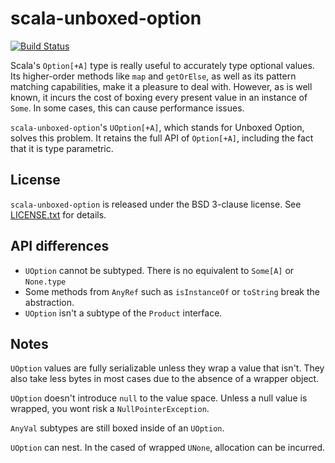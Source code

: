 # scala-unboxed-option

[![Build Status](https://travis-ci.org/bbjubjub2494/scala-unboxed-option.svg?branch=master)](https://travis-ci.org/bbjubjub2494/scala-unboxed-option)

Scala's `Option[+A]` type is really useful to accurately type optional values.
Its higher-order methods like `map` and `getOrElse`, as well as its pattern
matching capabilities, make it a pleasure to deal with.
However, as is well known, it incurs the cost of boxing every present value in
an instance of `Some`.
In some cases, this can cause performance issues.

`scala-unboxed-option`'s `UOption[+A]`, which stands for Unboxed Option, solves
this problem.
It retains the full API of `Option[+A]`, including the fact that it is type
parametric.

## License

`scala-unboxed-option` is released under the BSD 3-clause license.
See [LICENSE.txt](./LICENSE.txt) for details.

## API differences
- `UOption` cannot be subtyped. There is no equivalent to `Some[A]` or `None.type`
- Some methods from `AnyRef` such as `isInstanceOf` or `toString` break the abstraction.
- `UOption` isn't a subtype of the `Product` interface.

## Notes
`UOption` values are fully serializable unless they wrap a value that isn't. They also take less bytes in most cases due to the absence of a wrapper object.

`UOption` doesn't introduce `null` to the value space. Unless a null value is wrapped, you wont risk a `NullPointerException`.

`AnyVal` subtypes are still boxed inside of an `UOption`.

`UOption` can nest. In the cased of wrapped `UNone`, allocation can be incurred.
